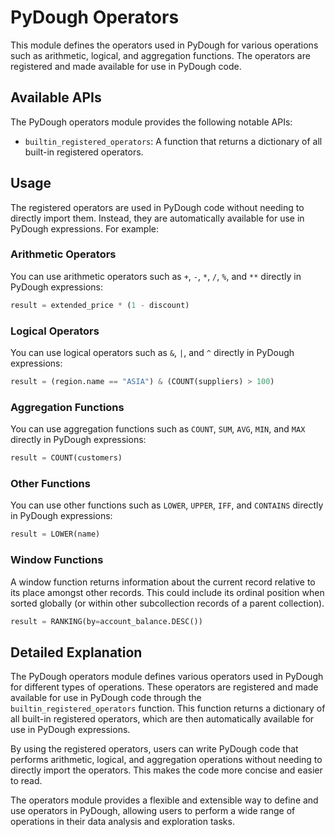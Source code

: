 # PyDough Operators

This module defines the operators used in PyDough for various operations such as arithmetic, logical, and aggregation functions. The operators are registered and made available for use in PyDough code.

## Available APIs

The PyDough operators module provides the following notable APIs:

- `builtin_registered_operators`: A function that returns a dictionary of all built-in registered operators.

## Usage

The registered operators are used in PyDough code without needing to directly import them. Instead, they are automatically available for use in PyDough expressions. For example:

### Arithmetic Operators

You can use arithmetic operators such as `+`, `-`, `*`, `/`, `%`, and `**` directly in PyDough expressions:

```python
result = extended_price * (1 - discount)
```

### Logical Operators

You can use logical operators such as `&`, `|`, and `^` directly in PyDough expressions:

```python
result = (region.name == "ASIA") & (COUNT(suppliers) > 100)
```

### Aggregation Functions

You can use aggregation functions such as `COUNT`, `SUM`, `AVG`, `MIN`, and `MAX` directly in PyDough expressions:

```python
result = COUNT(customers)
```

### Other Functions

You can use other functions such as `LOWER`, `UPPER`, `IFF`, and `CONTAINS` directly in PyDough expressions:

```python
result = LOWER(name)
```

### Window Functions

A window function returns information about the current record relative to its place amongst other records. This could include its ordinal position when sorted globally (or within other subcollection records of a parent collection).

```python
result = RANKING(by=account_balance.DESC())
```

## Detailed Explanation

The PyDough operators module defines various operators used in PyDough for different types of operations. These operators are registered and made available for use in PyDough code through the `builtin_registered_operators` function. This function returns a dictionary of all built-in registered operators, which are then automatically available for use in PyDough expressions.

By using the registered operators, users can write PyDough code that performs arithmetic, logical, and aggregation operations without needing to directly import the operators. This makes the code more concise and easier to read.

The operators module provides a flexible and extensible way to define and use operators in PyDough, allowing users to perform a wide range of operations in their data analysis and exploration tasks.
